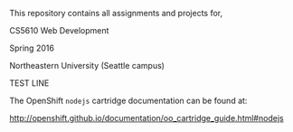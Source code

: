 This repository contains all assignments and projects for,

CS5610 Web Development

Spring 2016

Northeastern University (Seattle campus)

TEST LINE


The OpenShift `nodejs` cartridge documentation can be found at:

http://openshift.github.io/documentation/oo_cartridge_guide.html#nodejs
